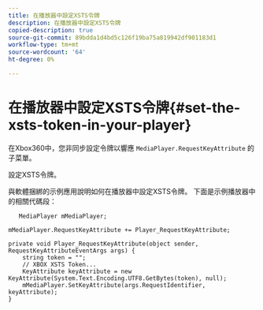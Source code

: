 ```yaml
---
title: 在播放器中設定XSTS令牌
description: 在播放器中設定XSTS令牌
copied-description: true
source-git-commit: 89bdda1d4bd5c126f19ba75a819942df901183d1
workflow-type: tm+mt
source-wordcount: '64'
ht-degree: 0%

---
```



# 在播放器中設定XSTS令牌{#set-the-xsts-token-in-your-player}

在Xbox360中，您非同步設定令牌以響應 `MediaPlayer.RequestKeyAttribute` 的子菜單。

設定XSTS令牌。

與軟體捆綁的示例應用說明如何在播放器中設定XSTS令牌。 下面是示例播放器中的相關代碼段：

```
   MediaPlayer mMediaPlayer;  
 
mMediaPlayer.RequestKeyAttribute += Player_RequestKeyAttribute;  
 
private void Player_RequestKeyAttribute(object sender, RequestKeyAttributeEventArgs args) {  
    string token = "";  
    // XBOX XSTS Token...  
    KeyAttribute keyAttribute = new KeyAttribute(System.Text.Encoding.UTF8.GetBytes(token), null);  
    mMediaPlayer.SetKeyAttribute(args.RequestIdentifier, keyAttribute);  
} 
```

